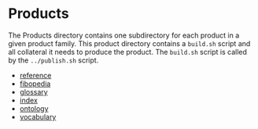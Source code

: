 # Products

The Products directory contains one subdirectory for each product in
a given product family. This product directory contains a `build.sh`
script and all collateral it needs to produce the product.
The `build.sh` script is called by the `../publish.sh` script.

- [reference](./reference/README.md)
- [fibopedia](./fibopedia/README.md)
- [glossary](./glossary/README.md)
- [index](./index/README.md)
- [ontology](./ontology/README.md)
- [vocabulary](./vocabulary/README.md)
